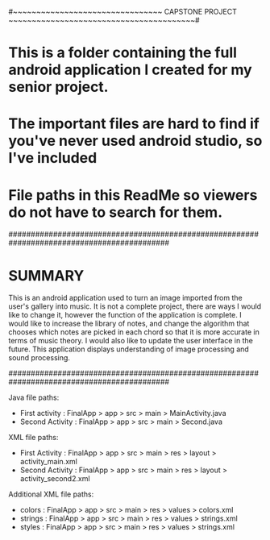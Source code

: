 
#~~~~~~~~~~~~~~~~~~~~~~~~~~~~~~~~ CAPSTONE PROJECT ~~~~~~~~~~~~~~~~~~~~~~~~~~~~~~~~~~~~~~~~#

# This is a folder containing the full android application I created for my senior project.
# The important files are hard to find if you've never used android studio, so I've included
# File paths in this ReadMe so viewers do not have to search for them.

############################################################################################

# SUMMARY

This is an android application used to turn an image imported from the user's gallery into
music. It is not a complete project, there are ways I would like to change it, however the
function of the application is complete. I would like to increase the library of notes, and
change the algorithm that chooses which notes are picked in each chord so that it is more
accurate in terms of music theory. I would also like to update the user interface in the 
future. This application displays understanding of image processing and sound processing.

############################################################################################

Java file paths:
-   First activity : FinalApp > app > src > main > MainActivity.java
-   Second Activity : FinalApp > app > src > main > Second.java

XML file paths:
-   First Activity : FinalApp > app > src > main > res > layout > activity_main.xml
-   Second Activity : FinalApp > app > src > main > res > layout > activity_second2.xml

Additional XML file paths:
-   colors : FinalApp > app > src > main > res > values > colors.xml
-   strings : FinalApp > app > src > main > res > values > strings.xml
-   styles : FinalApp > app > src > main > res > values > strings.xml